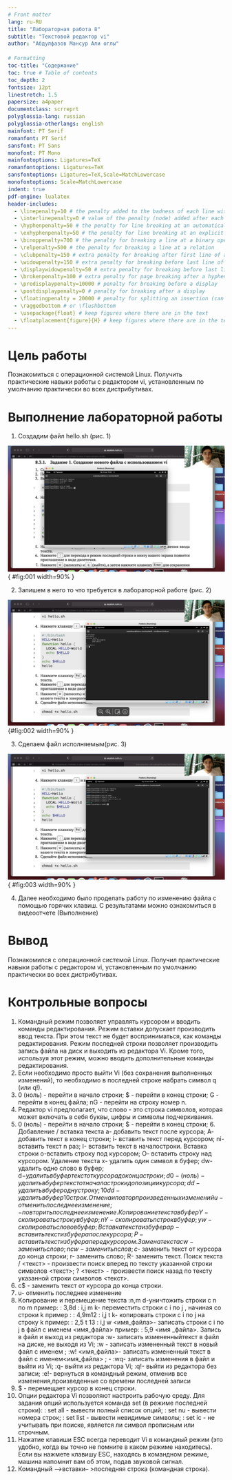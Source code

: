 ```yaml
---
# Front matter
lang: ru-RU
title: "Лабораторная работа 8"
subtitle: "Текстовой редактор vi"
author: "Абдулфазов Мансур Али оглы"

# Formatting
toc-title: "Содержание"
toc: true # Table of contents
toc_depth: 2
fontsize: 12pt
linestretch: 1.5
papersize: a4paper
documentclass: scrreprt
polyglossia-lang: russian
polyglossia-otherlangs: english
mainfont: PT Serif
romanfont: PT Serif
sansfont: PT Sans
monofont: PT Mono
mainfontoptions: Ligatures=TeX
romanfontoptions: Ligatures=TeX
sansfontoptions: Ligatures=TeX,Scale=MatchLowercase
monofontoptions: Scale=MatchLowercase
indent: true
pdf-engine: lualatex
header-includes:
  - \linepenalty=10 # the penalty added to the badness of each line within a paragraph (no associated penalty node) Increasing the value makes tex try to have fewer lines in the paragraph.
  - \interlinepenalty=0 # value of the penalty (node) added after each line of a paragraph.
  - \hyphenpenalty=50 # the penalty for line breaking at an automatically inserted hyphen
  - \exhyphenpenalty=50 # the penalty for line breaking at an explicit hyphen
  - \binoppenalty=700 # the penalty for breaking a line at a binary operator
  - \relpenalty=500 # the penalty for breaking a line at a relation
  - \clubpenalty=150 # extra penalty for breaking after first line of a paragraph
  - \widowpenalty=150 # extra penalty for breaking before last line of a paragraph
  - \displaywidowpenalty=50 # extra penalty for breaking before last line before a display math
  - \brokenpenalty=100 # extra penalty for page breaking after a hyphenated line
  - \predisplaypenalty=10000 # penalty for breaking before a display
  - \postdisplaypenalty=0 # penalty for breaking after a display
  - \floatingpenalty = 20000 # penalty for splitting an insertion (can only be split footnote in standard LaTeX)
  - \raggedbottom # or \flushbottom
  - \usepackage{float} # keep figures where there are in the text
  - \floatplacement{figure}{H} # keep figures where there are in the text
---
```



# Цель работы

Познакомиться с операционной системой Linux. Получить практические навыки работы с редактором vi, установленным по умолчанию практически во всех дистрибутивах.


# Выполнение лабораторной работы

1. Создадим файл hello.sh (рис. 1)

![Создание файла](images_lab8/1.png){ #fig:001 width=90% }

2. Запишем в него то что требуется в лабораторной работе (рис. 2)

![Запись текста в файл](images_lab8/2.png){#fig:002 width=90% }

3. Сделаем файл исполняемым(рис. 3)

![Изменение прав на файл](images_lab8/3.png){ #fig:003 width=90% }

4. Далее необходимо было проделать работу по изменению файла с помощью горячих клавиш. С результатами можно ознакомиться в видеоотчете (Выполнение)

# Вывод

Познакомился с операционной системой Linux. Получил практические навыки работы с редактором vi, установленным по умолчанию практически во всех дистрибутивах.


# Контрольные вопросы
1.	Командный режим позволяет управлять курсором и вводить команды редактирования. 
Режим вставки допускает производить ввод текста. При этом текст не будет восприниматься, как команды редактирования. 
Режим последней строки позволяет производить запись файла на диск и выходить из редактора Vi. Кроме того, используя этот режим, можно вводить дополнительные команды редактирования. 
2.	Если необходимо просто выйти Vi (без сохранения выполненных изменений), то необходимо в последней строке набрать символ q (или q!). 
3.	0 (ноль) - перейти в начало строки; 
$ - перейти в конец строки; G - перейти в конец файла; nG - перейти на строку номер n. 
4.	Редактор vi предполагает, что слово - это строка символов, которая может включать в себя буквы, цифры и символы подчеркивания. 
5.	0 (ноль) - перейти в начало строки; 
$ - перейти в конец строки; 6. Добавление / вставка текста а- добавить текст после курсора; А- добавить текст в конец строки; i- вставить текст перед курсором; 
ni- вставить текст n раз; 
I- вставить текст в началостроки. Вставка строки o-вставить строку под курсором; О- вставить строку над курсором. Удаление текста x- удалить один символ в буфер; dw- удалить одно слово в буфер; 
d$- удалить в буфер текст от курсора до конца строки; 
d0-(ноль) - удалить в буфер текст от начала строки до позиции курсора; dd- удалить в буфер одну строку; 10dd- удалить в буфер 10 строк. 
Отмена и повтор произведенных изменений u- отменить последнее изменение; - повторить последнее изменение. 
Копирование текста в буфер Y- скопировать строку в буфер; nY- скопировать n строк в буфер; yw- скопировать слово в буфер; Вставка текста из буфера p- вставить текст из буфера после курсора; P- вставить текст из буфера перед курсором. 
Замена текста cw - заменить слово; n cw - заменить n слов; 
c$- заменить текст от курсора до конца строки; 
r- заменить слово; R- заменить текст. 
Поиск текста 
/ <текст> - произвести поиск вперед по тексту указанной строки символов <текст>; 
? <текст> - произвести поиск назад по тексту указанной строки символов <текст>. 
7.	c$ - заменить текст от курсора до конца строки. 
8.	u- отменить последнее изменение 
9.	Kопирование и перемещение текста :n,m d-уничтожить строки с n по m 
пример: : 3,8d 
: i,j m k- переместить строки с i по j , начиная со строки k пример : : 4,9m12 
: i,j t k- копировать строки с i по j на строку k пример: : 2,5 t 13 
: i,j w <имя_файла>- записать строки с i по j в файл с именем <имя_файла> пример: : 5,9 <имя _файла>. Запись в файл и выход из редактора 
:w- записать измененныйтекст в файл на диске, не выходя из Vi; 
:w <newfile>- записать измененный текст в новый файл с именем <newfile>; 
:w! <имя_файла>- записать измененный текст в файл с именем<имя_файла> ; - :wq- записать изменения в файл и выйти из Vi; 
:q- выйти из редактора Vi; 
:q!- выйти из редактора без записи; 
:e!- вернуться в командный режим, отменив все изменения,произведенные со времени последней записи 
10.	$ - перемещает курсор в конец строки. 
11.	Опции редактора Vi позволяют настроить рабочую среду. Для задания опций используется команда set (в режиме последней строки): 
: set all - вывести полный список опций; 
: set nu - вывести номера строк; 
: set list - вывести невидимые символы; 
: set ic - не учитывать при поиске, является ли символ прописным или строчным. 
12.	Нажатие клавиши ESC всегда переводит Vi в командный режим (это удобно, когда вы точно не помните в каком режиме находитесь). Если вы нажмете клавишу ESC, находясь в командном режиме, машина напомнит вам об этом, подав звуковой сигнал. 
13.	Командный –>вставки– >последняя строка (командная строка). 
